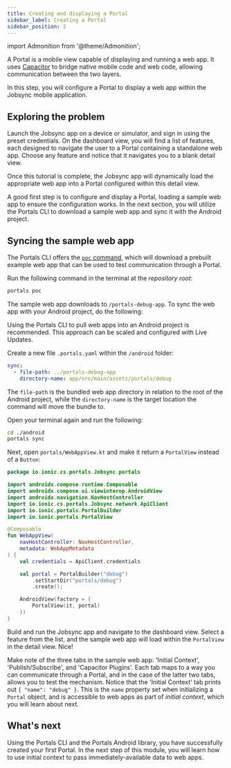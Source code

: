 ```yaml
---
title: Creating and displaying a Portal
sidebar_label: Creating a Portal
sidebar_position: 2
---
```


import Admonition from '@theme/Admonition';

A Portal is a mobile view capable of displaying and running a web app. It uses <a href="https://capacitorjs.com/" target="_blank">Capacitor</a> to bridge native mobile code and web code, allowing communication between the two layers.

In this step, you will configure a Portal to display a web app within the Jobsync mobile application.

## Exploring the problem

Launch the Jobsync app on a device or simulator, and sign in using the preset credentials. On the dashboard view, you will find a list of features, each designed to navigate the user to a Portal containing a standalone web app. Choose any feature and notice that it navigates you to a blank detail view.

Once this tutorial is complete, the Jobsync app will dynamically load the appropriate web app into a Portal configured within this detail view. 

A good first step is to configure and display a Portal, loading a sample web app to ensure the configuration works. In the next section, you will utilize the Portals CLI to download a sample web app and sync it with the Android project.

## Syncing the sample web app

The Portals CLI offers the <a href="https://ionic.io/docs/portals/cli/commands/poc" target="_blank">`poc` command</a>, which will download a prebuilt example web app that can be used to test communication through a Portal. 

Run the following command in the terminal at the *repository root*:

```bash terminal
portals poc
```

The sample web app downloads to `/portals-debug-app`. To sync the web app with your Android project, do the following:

<Admonition type="info" title="Best Practice">
Using the Portals CLI to pull web apps into an Android project is recommended. This approach can be scaled and configured with Live Updates.
</Admonition>

Create a new file `.portals.yaml` within the `/android` folder:

```yaml android/.portals.yaml
sync:
  - file-path: ../portals-debug-app
    directory-name: app/src/main/assets/portals/debug
```

The `file-path` is the bundled web app directory in relation to the root of the Android project, while the `directory-name` is the target location the command will move the bundle to.

Open your terminal again and run the following:
```bash terminal
cd ./android
portals sync
```


Next, open `portals/WebAppView.kt` and make it return a `PortalView` instead of a `Button`: 

```kotlin portals/WebAppView.kt focus=17:23
package io.ionic.cs.portals.Jobsync.portals

import androidx.compose.runtime.Composable
import androidx.compose.ui.viewinterop.AndroidView
import androidx.navigation.NavHostController
import io.ionic.cs.portals.Jobsync.network.ApiClient
import io.ionic.portals.PortalBuilder
import io.ionic.portals.PortalView

@Composable
fun WebAppView(
    navHostController: NavHostController,
    metadata: WebAppMetadata
) {
    val credentials = ApiClient.credentials

    val portal = PortalBuilder("debug")
        .setStartDir("portals/debug")
        .create();

    AndroidView(factory = {
        PortalView(it, portal)
    })
}
```

Build and run the Jobsync app and navigate to the dashboard view. Select a feature from the list, and the sample web app will load within the `PortalView` in the detail view. Nice!

Make note of the three tabs in the sample web app: 'Initial Context', 'Publish/Subscribe', and 'Capacitor Plugins'. Each tab maps to a way you can communicate through a Portal, and in the case of the latter two tabs, allows you to test the mechanism. Notice that the 'Initial Context' tab prints out `{ "name": "debug" }`. This is the `name` property set when initializing a `Portal` object, and is accessible to web apps as part of *initial context*, which you will learn about next.

## What's next

Using the Portals CLI and the Portals Android library, you have successfully created your first Portal. In the next step of this module, you will learn how to use initial context to pass immediately-available data to web apps. 
